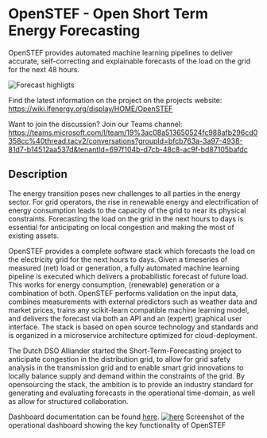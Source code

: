 # OpenSTEF - Open Short Term Energy Forecasting
OpenSTEF provides automated machine learning pipelines to deliver accurate, self-correcting and explainable forecasts of the load on the grid for the next 48 hours.

![Forecast highligts](https://wiki.lfenergy.org/download/attachments/22976598/image2019-11-20_11-7-5.png?version=1&modificationDate=1637227332811&api=v2)

Find the latest information on the project on the projects website:
https://wiki.lfenergy.org/display/HOME/OpenSTEF

Want to join the discussion? Join our Teams channel:
https://teams.microsoft.com/l/team/19%3ac08a513650524fc988afb296cd0358cc%40thread.tacv2/conversations?groupId=bfcb763a-3a97-4938-81d7-b14512aa537d&tenantId=697f104b-d7cb-48c8-ac9f-bd87105bafdc


## Description
The energy transition poses new challenges to all parties in the energy sector. For grid operators, the rise in renewable energy and electrification of energy consumption leads to the capacity of the grid to near its physical constraints. Forecasting the load on the grid in the next hours to days is essential for anticipating on local congestion and making the most of existing assets.  

OpenSTEF provides a complete software stack which forecasts the load on the electricity grid for the next hours to days. Given a timeseries of measured (net) load or generation, a fully automated machine learning pipeline is executed which delivers a probabilistic forecast of future load. This works for energy consumption, (renewable) generation or a combination of both. OpenSTEF performs validation on the input data, combines measurements with external predictors such as weather data and market prices, trains any scikit-learn compatible machine learning model, and delivers the forecast via both an API and an (expert) graphical user interface. The stack is based on open source technology and standards and is organized in a microservice architecture optimized for cloud-deployment.

The Dutch DSO Alliander started the Short-Term-Forecasting project to anticipate congestion in the distribution grid, to allow for grid safety analysis in the transmission grid and to enable smart grid innovations to locally balance supply and demand within the constraints of the grid. By opensourcing the stack, the ambition is to provide an industry standard for generating and evaluating forecasts in the operational time-domain, as well as allow for structured collaboration.

Dashboard documentation can be found [here](https://raw.githack.com/OpenSTEF/.github/main/profile/html/openstef_dashboard_doc.html).
[![here](https://user-images.githubusercontent.com/60883372/146760483-29af3ac7-62af-4f13-98c7-982a79c517d1.jpg)](https://raw.githack.com/OpenSTEF/.github/main/profile/html/openstef_dashboard_doc.html)
Screenshot of the operational dashboard showing the key functionality of OpenSTEF
